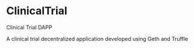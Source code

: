 # ClinicalTrial
Clinical Trial DAPP

A clinical trial decentralized application developed using Geth and Truffle
